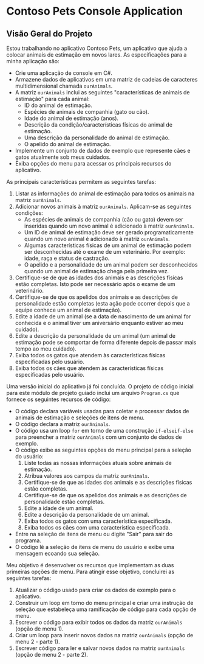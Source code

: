 # Contoso Pets Console Application

## Visão Geral do Projeto

Estou trabalhando no aplicativo Contoso Pets, um aplicativo que ajuda a colocar animais de estimação em novos lares. As especificações para a minha aplicação são:

- Crie uma aplicação de console em C#.
- Armazene dados de aplicativos em uma matriz de cadeias de caracteres multidimensional chamada `ourAnimals`.
- A matriz `ourAnimals` inclui as seguintes "características de animais de estimação" para cada animal:
  - ID do animal de estimação.
  - Espécies de animais de companhia (gato ou cão).
  - Idade do animal de estimação (anos).
  - Descrição da condição/características físicas do animal de estimação.
  - Uma descrição da personalidade do animal de estimação.
  - O apelido do animal de estimação.
- Implemente um conjunto de dados de exemplo que represente cães e gatos atualmente sob meus cuidados.
- Exiba opções do menu para acessar os principais recursos do aplicativo.

As principais características permitem as seguintes tarefas:

1. Listar as informações do animal de estimação para todos os animais na matriz `ourAnimals`.
2. Adicionar novos animais à matriz `ourAnimals`. Aplicam-se as seguintes condições:
   - As espécies de animais de companhia (cão ou gato) devem ser inseridas quando um novo animal é adicionado à matriz `ourAnimals`.
   - Um ID de animal de estimação deve ser gerado programaticamente quando um novo animal é adicionado à matriz `ourAnimals`.
   - Algumas características físicas de um animal de estimação podem ser desconhecidas até o exame de um veterinário. Por exemplo: idade, raça e status de castração.
   - O apelido e a personalidade de um animal podem ser desconhecidos quando um animal de estimação chega pela primeira vez.
3. Certifique-se de que as idades dos animais e as descrições físicas estão completas. Isto pode ser necessário após o exame de um veterinário.
4. Certifique-se de que os apelidos dos animais e as descrições de personalidade estão completas (esta ação pode ocorrer depois que a equipe conhece um animal de estimação).
5. Edite a idade de um animal (se a data de nascimento de um animal for conhecida e o animal tiver um aniversário enquanto estiver ao meu cuidado).
6. Edite a descrição da personalidade de um animal (um animal de estimação pode se comportar de forma diferente depois de passar mais tempo ao meu cuidado).
7. Exiba todos os gatos que atendem às características físicas especificadas pelo usuário.
8. Exiba todos os cães que atendem às características físicas especificadas pelo usuário.

Uma versão inicial do aplicativo já foi concluída. O projeto de código inicial para este módulo de projeto guiado inclui um arquivo `Program.cs` que fornece os seguintes recursos de código:

- O código declara variáveis usadas para coletar e processar dados de animais de estimação e seleções de itens de menu.
- O código declara a matriz `ourAnimals`.
- O código usa um loop `for` em torno de uma construção `if-elseif-else` para preencher a matriz `ourAnimals` com um conjunto de dados de exemplo.
- O código exibe as seguintes opções do menu principal para a seleção do usuário:
  1. Liste todas as nossas informações atuais sobre animais de estimação.
  2. Atribua valores aos campos da matriz `ourAnimals`.
  3. Certifique-se de que as idades dos animais e as descrições físicas estão completas.
  4. Certifique-se de que os apelidos dos animais e as descrições de personalidade estão completas.
  5. Edite a idade de um animal.
  6. Edite a descrição da personalidade de um animal.
  7. Exiba todos os gatos com uma característica especificada.
  8. Exiba todos os cães com uma característica especificada.
- Entre na seleção de itens de menu ou digite "Sair" para sair do programa.
- O código lê a seleção de itens de menu do usuário e exibe uma mensagem ecoando sua seleção.

Meu objetivo é desenvolver os recursos que implementam as duas primeiras opções de menu. Para atingir esse objetivo, concluirei as seguintes tarefas:

1. Atualizar o código usado para criar os dados de exemplo para o aplicativo.
2. Construir um loop em torno do menu principal e criar uma instrução de seleção que estabeleça uma ramificação de código para cada opção de menu.
3. Escrever o código para exibir todos os dados da matriz `ourAnimals` (opção de menu 1).
4. Criar um loop para inserir novos dados na matriz `ourAnimals` (opção de menu 2 - parte 1).
5. Escrever código para ler e salvar novos dados na matriz `ourAnimals` (opção de menu 2 - parte 2).